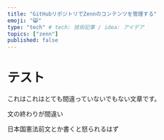 ```yaml
---
title: "GitHubリポジトリでZennのコンテンツを管理する"
emoji: "😸"
type: "tech" # tech: 技術記事 / idea: アイデア
topics: ["zenn"]
published: false
---
```


# テスト

これはこれはとても間違っていないでもない文章です。

文の終わりが間違い

日本国憲法前文とか書くと怒られるはず